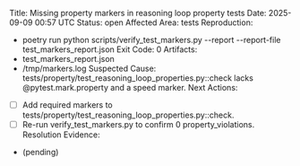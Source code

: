 Title: Missing property markers in reasoning loop property tests
Date: 2025-09-09 00:57 UTC
Status: open
Affected Area: tests
Reproduction:
  - poetry run python scripts/verify_test_markers.py --report --report-file test_markers_report.json
Exit Code: 0
Artifacts:
  - test_markers_report.json
  - /tmp/markers.log
Suspected Cause: tests/property/test_reasoning_loop_properties.py::check lacks @pytest.mark.property and a speed marker.
Next Actions:
  - [ ] Add required markers to tests/property/test_reasoning_loop_properties.py::check.
  - [ ] Re-run verify_test_markers.py to confirm 0 property_violations.
Resolution Evidence:
  - (pending)
